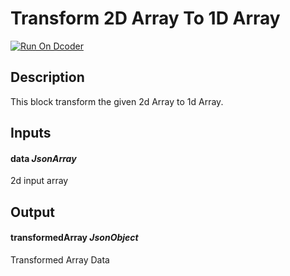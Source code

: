 # Transform 2D Array To 1D Array

[![Run On Dcoder](https://static-content.dcoder.tech/dcoder-assets/run-on-dcoder.svg)](https://code.dcoder.tech/feed/block/60dc028de9fb455d4cc37ffb)

## Description

This block transform the given 2d Array to 1d Array.

## Inputs

#### **data** _JsonArray_

2d input array

## Output

#### **transformedArray** _JsonObject_

Transformed Array Data
